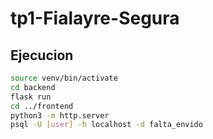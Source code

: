 # tp1-Fialayre-Segura

## Ejecucion

```bash
source venv/bin/activate
cd backend
flask run
cd ../frontend
python3 -m http.server
psql -U [user] -h localhost -d falta_envido
```
